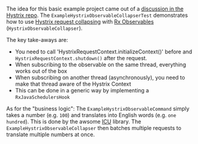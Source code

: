 The idea for this basic example project came out of a [discussion in the Hystrix repo](https://github.com/Netflix/Hystrix/issues/895). The `ExampleHystrixObservableCollapserTest` demonstrates how to use [Hystrix request collapsing](ReactiveLab/reactive-lab-edge/src/main/java/io/reactivex/lab/edge/clients/BookmarkCommand.java) with [Rx Observables](http://reactivex.io/intro.html) (`HystrixObservableCollapser`).

The key take-aways are:
* You need to call 'HystrixRequestContext.initializeContext()' before and `HystrixRequestContext.shutdown()` after the request.
* When subscribing to the observable on the same thread, everything works out of the box
* When subscribing on another thread (asynchronously), you need to make that thread aware of the Hystrix Context
* This can be done in a generic way by implementing a `RxJavaSchedulersHook`

As for the "business logic": The `ExampleHystrixObservableCommand` simply takes a number (e.g. `100`) and translates into English words (e.g. `one hundred`). This is done by the awsome [ICU](http://site.icu-project.org/) library. The `ExampleHystrixObservableCollapser` then batches multiple requests to translate multiple numbers at once.
